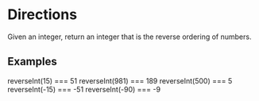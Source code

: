 # Directions

Given an integer, return an integer that is the reverse
ordering of numbers.

## Examples

reverseInt(15) === 51
reverseInt(981) === 189
reverseInt(500) === 5
reverseInt(-15) === -51
reverseInt(-90) === -9